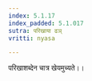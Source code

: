 ```yaml
---
index: 5.1.17
index_padded: 5.1.017
sutra: परिखाया ढञ्
vritti: nyasa

---
```

परिखाशब्देन चात्र खेयमुच्यते।।